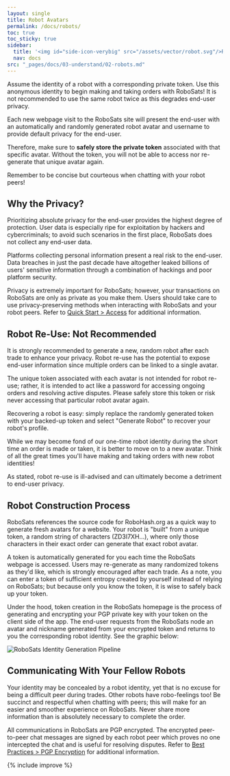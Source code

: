 ```yaml
---
layout: single
title: Robot Avatars
permalink: /docs/robots/
toc: true
toc_sticky: true
sidebar:
  title: '<img id="side-icon-verybig" src="/assets/vector/robot.svg"/>Robots'
  nav: docs
src: "_pages/docs/03-understand/02-robots.md"
---
```


Assume the identity of a robot with a corresponding private token. Use this anonymous identity to begin making and taking orders with RoboSats! It is not recommended to use the same robot twice as this degrades end-user privacy.

Each new webpage visit to the RoboSats site will present the end-user with an automatically and randomly generated robot avatar and username to provide default privacy for the end-user.

Therefore, make sure to **safely store the private token** associated with that specific avatar. Without the token, you will not be able to access nor re-generate that unique avatar again.

Remember to be concise but courteous when chatting with your robot peers!

## **Why the Privacy?**

Prioritizing absolute privacy for the end-user provides the highest degree of protection. User data is especially ripe for exploitation by hackers and cybercriminals; to avoid such scenarios in the first place, RoboSats does not collect any end-user data.

Platforms collecting personal information present a real risk to the end-user. Data breaches in just the past decade have altogether leaked billions of users' sensitive information through a combination of hackings and poor platform security.

Privacy is extremely important for RoboSats; however, your transactions on RoboSats are only as private as you make them. Users should take care to use privacy-preserving methods when interacting with RoboSats and your robot peers. Refer to [Quick Start > Access](/docs/access/) for additional information.

## **Robot Re-Use: Not Recommended**

It is strongly recommended to generate a new, random robot after each trade to enhance your privacy. Robot re-use has the potential to expose end-user information since multiple orders can be linked to a single avatar.

The unique token associated with each avatar is not intended for robot re-use; rather, it is intended to act like a password for accessing ongoing orders and resolving active disputes. Please safely store this token or risk never accessing that particular robot avatar again.

Recovering a robot is easy: simply replace the randomly generated token with your backed-up token and select "Generate Robot" to recover your robot's profile.

While we may become fond of our one-time robot identity during the short time an order is made or taken, it is better to move on to a new avatar. Think of all the great times you'll have making and taking orders with new robot identities!

As stated, robot re-use is ill-advised and can ultimately become a detriment to end-user privacy.

## **Robot Construction Process**

RoboSats references the source code for RoboHash.org as a quick way to generate fresh avatars for a website. Your robot is "built" from a unique token, a random string of characters (ZD3I7XH...), where only those characters in their exact order can generate that exact robot avatar.

A token is automatically generated for you each time the RoboSats webpage is accessed. Users may re-generate as many randomized tokens as they'd like, which is strongly encouraged after each trade. As a note, you can enter a token of sufficient entropy created by yourself instead of relying on RoboSats; but because only you know the token, it is wise to safely back up your token.

Under the hood, token creation in the RoboSats homepage is the process of generating and encrypting your PGP private key with your token on the client side of the app. The end-user requests from the RoboSats node an avatar and nickname generated from your encrypted token and returns to you the corresponding robot identity. See the graphic below:

![RoboSats Identity Generation Pipeline](https://learn.robosats.org/assets/images/private/usergen-pipeline.png)

## **Communicating With Your Fellow Robots**

Your identity may be concealed by a robot identity, yet that is no excuse for being a difficult peer during trades. Other robots have robo-feelings too! Be succinct and respectful when chatting with peers; this will make for an easier and smoother experience on RoboSats. Never share more information than is absolutely necessary to complete the order.

All communications in RoboSats are PGP encrypted. The encrypted peer-to-peer chat messages are signed by each robot peer which proves no one intercepted the chat and is useful for resolving disputes. Refer to [Best Practices > PGP Encryption](/docs/pgp-encryption/) for additional information.

{% include improve %}
